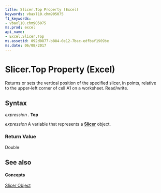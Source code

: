 ```yaml
---
title: Slicer.Top Property (Excel)
keywords: vbaxl10.chm905075
f1_keywords:
- vbaxl10.chm905075
ms.prod: excel
api_name:
- Excel.Slicer.Top
ms.assetid: 092d0877-b884-0e12-7bac-edfbaf1909be
ms.date: 06/08/2017
---
```



# Slicer.Top Property (Excel)

Returns or sets the vertical position of the specified slicer, in points, relative to the upper-left corner of cell A1 on a worksheet. Read/write.


## Syntax

 _expression_ . **Top**

 _expression_ A variable that represents a **[Slicer](Excel.Slicer.md)** object.


### Return Value

Double


## See also


#### Concepts


[Slicer Object](Excel.Slicer.md)

